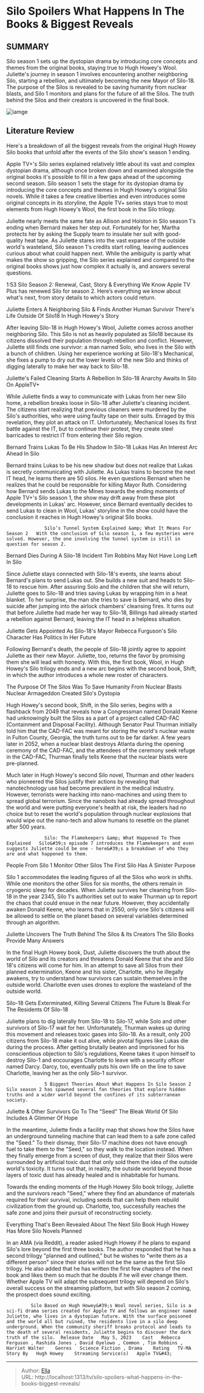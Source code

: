 # Silo Spoilers What Happens In The Books &amp; Biggest Reveals


## SUMMARY 



  Silo season 1 sets up the dystopian drama by introducing core concepts and themes from the original books, staying true to Hugh Howey&#39;s Wool.   Juliette&#39;s journey in season 1 involves encountering another neighboring Silo, starting a rebellion, and ultimately becoming the new Mayor of Silo-18.   The purpose of the Silos is revealed to be saving humanity from nuclear blasts, and Silo 1 monitors and plans for the future of all the Silos. The truth behind the Silos and their creators is uncovered in the final book.  

![iamge](https://static1.srcdn.com/wordpress/wp-content/uploads/2023/07/silo-spoilers-books-biggest-reveals.jpg)

## Literature Review
Here&#39;s a breakdown of all the biggest reveals from the original Hugh Howey Silo books that unfold after the events of the Silo show&#39;s season 1 ending.




Apple TV&#43;&#39;s Silo series explained relatively little about its vast and complex dystopian drama, although once broken down and examined alongside the original books it&#39;s possible to fill in a few gaps ahead of the upcoming second season. Silo season 1 sets the stage for its dystopian drama by introducing the core concepts and themes in Hugh Howey&#39;s original Silo novels. While it takes a few creative liberties and even introduces some original concepts in its storyline, the Apple TV&#43; series stays true to most elements from Hugh Howey&#39;s Wool, the first book in the Silo trilogy.




Juliette nearly meets the same fate as Allison and Holston in Silo season 1&#39;s ending when Bernard makes her step out. Fortunately for her, Martha protects her by asking the Supply team to insulate her suit with good-quality heat tape. As Juliette stares into the vast expanse of the outside world&#39;s wasteland, Silo season 1&#39;s credits start rolling, leaving audiences curious about what could happen next. While the ambiguity is partly what makes the show so gripping, the Silo series explained and compared to the original books shows just how complex it actually is, and answers several questions.

  1:53                       Silo Season 2: Renewal, Cast, Story &amp; Everything We Know   Apple TV Plus has renewed Silo for season 2. Here’s everything we know about what&#39;s next, from story details to which actors could return.    


 Juliette Enters A Neighboring Silo &amp; Finds Another Human Survivor 
There&#39;s Life Outside Of Silo18 In Hugh Howey&#39;s Story
          




After leaving Silo-18 in Hugh Howey&#39;s Wool, Juliette comes across another neighboring Silo. This Silo is not as heavily populated as Silo18 because its citizens dissolved their population through rebellion and conflict. However, Juliette still finds one survivor: a man named Solo, who lives in the Silo with a bunch of children. Using her experience working at Silo-18&#39;s Mechanical, she fixes a pump to dry out the lower levels of the new Silo and thinks of digging laterally to make her way back to Silo-18.



 Juliette&#39;s Failed Cleaning Starts A Rebellion In Silo-18 
Anarchy Awaits In Silo On AppleTV&#43;
         

While Juliette finds a way to communicate with Lukas from her new Silo home, a rebellion breaks loose in Silo-18 after Juliette&#39;s cleaning incident. The citizens start realizing that previous cleaners were murdered by the Silo&#39;s authorities, who were using faulty tape on their suits. Enraged by this revelation, they plot an attack on IT. Unfortunately, Mechanical loses its first battle against the IT, but to continue their protest, they create steel barricades to restrict IT from entering their Silo region.






 Bernard Trains Lukas To Be His Shadow In Silo-18 
Lukas Has An Interest Arc Ahead In Silo
          

Bernard trains Lukas to be his new shadow but does not realize that Lukas is secretly communicating with Juliette. As Lukas trains to become the next IT head, he learns there are 50 silos. He even questions Bernard when he realizes that he could be responsible for killing Mayor Ruth. Considering how Bernard sends Lukas to the Mines towards the ending moments of Apple TV&#43;&#39;s Silo season 1, the show may drift away from these plot developments in Lukas&#39; arc. However, since Bernard eventually decides to send Lukas to clean in Wool, Lukas&#39; storyline in the show could have the conclusion it reaches in Hugh Howey&#39;s original Silo books.

                  Silo’s Tunnel System Explained &amp; What It Means For Season 2   With the conclusion of Silo season 1, a few mysteries were solved. However, the one involving the tunnel system is still in question for season 2.     






 Bernard Dies During A Silo-18 Incident 
Tim Robbins May Not Have Long Left In Silo
          

Since Juliette stays connected with Silo-18&#39;s events, she learns about Bernard&#39;s plans to send Lukas out. She builds a new suit and heads to Silo-18 to rescue him. After assuring Solo and the children that she will return, Juliette goes to Silo-18 and tries saving Lukas by wrapping him in a heat blanket. To her surprise, the man she tries to save is Bernard, who dies by suicide after jumping into the airlock chambers&#39; cleansing fires. It turns out that before Juliette had made her way to Silo-18, Billings had already started a rebellion against Bernard, leaving the IT head in a helpless situation.



 Juliette Gets Appointed As Silo-18&#39;s Mayor 
Rebecca Furguson&#39;s Silo Character Has Politics In Her Future
          




Following Bernard&#39;s death, the people of Silo-18 jointly agree to appoint Juliette as their new Mayor. Juliette, too, returns the favor by promising them she will lead with honesty. With this, the first book, Wool, in Hugh Howey&#39;s Silo trilogy ends and a new arc begins with the second book, Shift, in which the author introduces a whole new roster of characters.



 The Purpose Of The Silos Was To Save Humanity From Nuclear Blasts 
Nuclear Armageddon Created Silo&#39;s Dystopia
         

Hugh Howey&#39;s second book, Shift, in the Silo series, begins with a flashback from 2049 that reveals how a Congressman named Donald Keene had unknowingly built the Silos as a part of a project called CAD-FAC (Containment and Disposal Facility). Although Senator Paul Thurman initially told him that the CAD-FAC was meant for storing the world&#39;s nuclear waste in Fulton County, Georgia, the truth turns out to be far darker. A few years later in 2052, when a nuclear blast destroys Atlanta during the opening ceremony of the CAD-FAC, and the attendees of the ceremony seek refuge in the CAD-FAC, Thurman finally tells Keene that the nuclear blasts were pre-planned.




Much later in Hugh Howey&#39;s second Silo novel, Thurman and other leaders who pioneered the Silos justify their actions by revealing that nanotechnology use had become prevalent in the medical industry. However, terrorists were hacking into nano-machines and using them to spread global terrorism. Since the nanobots had already spread throughout the world and were putting everyone&#39;s health at risk, the leaders had no choice but to reset the world&#39;s population through nuclear explosions that would wipe out the nano-tech and allow humans to resettle on the planet after 500 years.

                  Silo: The Flamekeepers &amp; What Happened To Them Explained   Silo&#39;s episode 7 introduces the Flamekeepers and even suggests Juliette could be one - here&#39;s a breakdown of who they are and what happened to them.    



 People From Silo 1 Monitor Other Silos 
The First Silo Has A Sinister Purpose
          




Silo 1 accommodates the leading figures of all the Silos who work in shifts. While one monitors the other Silos for six months, the others remain in cryogenic sleep for decades. When Juliette survives her cleaning from Silo-18 in the year 2345, Silo 1&#39;s authorities set out to wake Thurman up to report the chaos that could ensue in the near future. However, they accidentally awaken Donald Keene, who learns that in 2550, only one Silo&#39;s citizens will be allowed to settle on the planet based on several variables determined through an algorithm.



 Juliette Uncovers The Truth Behind The Silos &amp; Its Creators 
The Silo Books Provide Many Answers
          

In the final Hugh Howey book, Dust, Juliette discovers the truth about the world of Silo and its creators and threatens Donald Keene that she and Silo 18&#39;s citizens will come for him. In an attempt to save all Silos from their planned extermination, Keene and his sister, Charlotte, who he illegally awakens, try to understand how survivors can sustain themselves in the outside world. Charlotte even uses drones to explore the wasteland of the outside world.






 Silo-18 Gets Exterminated, Killing Several Citizens 
The Future Is Bleak For The Residents Of Silo-18
         

Juliette plans to dig laterally from Silo-18 to Silo-17, while Solo and other survivors of Silo-17 wait for her. Unfortunately, Thurman wakes up during this movement and releases toxic gases into Silo-18. As a result, only 200 citizens from Silo-18 make it out alive, while pivotal figures like Lukas die during the process. After getting brutally beaten and imprisoned for his conscientious objection to Silo&#39;s regulations, Keene takes it upon himself to destroy Silo-1 and encourages Charlotte to leave with a security officer named Darcy. Darcy, too, eventually puts his own life on the line to save Charlotte, leaving her as the only Silo-1 survivor.

                  5 Biggest Theories About What Happens In Silo Season 2   Silo season 2 has spawned several fan theories that explore hidden truths and a wider world beyond the confines of its subterranean society.    






 Juliette &amp; Other Survivors Go To The &#34;Seed&#34; 
The Bleak World Of Silo Includes A Glimmer Of Hope
          

In the meantime, Juliette finds a facility map that shows how the Silos have an underground tunneling machine that can lead them to a safe zone called the &#34;Seed.&#34; To their dismay, their Silo-17 machine does not have enough fuel to take them to the &#34;Seed,&#34; so they walk to the location instead. When they finally emerge from a screen of dust, they realize that their Silos were surrounded by artificial toxic dust that only sold them the idea of the outside world&#39;s toxicity. It turns out that, in reality, the outside world beyond those layers of toxic dust has already healed and is inhabitable for humans.

Towards the ending moments of the Hugh Howey Silo book trilogy, Juliette and the survivors reach &#34;Seed,&#34; where they find an abundance of materials required for their survival, including seeds that can help them rebuild civilization from the ground up. Charlotte, too, successfully reaches the safe zone and joins their pursuit of reconstructing society.






 Everything That&#39;s Been Revealed About The Next Silo Book 
Hugh Howey Has More Silo Novels Planned
          

In an AMA (via Reddit), a reader asked Hugh Howey if he plans to expand Silo&#39;s lore beyond the first three books. The author responded that he has a second trilogy &#34;planned and outlined,&#34; but he wishes to &#34;write them as a different person&#34; since their stories will not be the same as the first Silo trilogy. He also added that he has written the first few chapters of the next book and likes them so much that he doubts if he will ever change them. Whether Apple TV will adapt the subsequent trilogy will depend on Silo&#39;s overall success on the streaming platform, but with Silo season 2 coming, the prospect does sound exciting.

             Silo Based on Hugh Howey&#39;s Wool novel series, Silo is a sci-fi drama series created for Apple TV and follows an engineer named Juliette, who lives in a dystopian future. With the surface poisoned and the world all but ruined, the residents live in a silo deep underground. When the community sheriff breaks protocol and leads to the death of several residents, Juliette begins to discover the dark truth of the silo.  Release Date   May 5, 2023    Cast   Rebecca Ferguson , Rashida Jones , David Oyelowo , Common , Tim Robbins , Harriet Walter    Genres   Science Fiction , Drama    Rating   TV-MA    Story By   Hugh Howey    Streaming Service(s)   Apple TV&#43;       





---

> Author: [Ella](https://instagram.hk.cn/)  
> URL: http://localhost:1313/tv/silo-spoilers-what-happens-in-the-books-biggest-reveals/  

